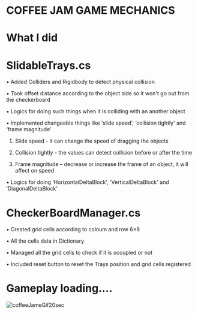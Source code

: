 # COFFEE JAM GAME MECHANICS
# What I did
# SlidableTrays.cs
• Added Colliders and Rigidbody to detect physical collision

• Took offset distance according to the object side so it won't go out from the checkerboard

• Logics for doing such things when it is colliding with an another object

• Implemented changeable things like ‘slide speed', ‘collision tightly' and ‘frame magnitude'

  1. Slide speed - it can change the speed of dragging the objects
     
  2. Collision tightly - the values can detect collision before or after the time
     
  3. Frame magnitude – decrease or increase the frame of an object, it will affect on speed
     
• Logics for doing ‘HorizontalDeltaBlock', ‘VerticalDeltaBlock' and ‘DiagonalDeltaBlock'

# CheckerBoardManager.cs
• Created grid cells according to coloum and row 6×8

• All the cells data in Dictionary

• Managed all the grid cells to check if it is occupied or not

• Included reset button to reset the Trays position and grid cells registered


# Gameplay loading....
![coffeeJameGif20sec](https://github.com/user-attachments/assets/3a7a6666-2f25-43b8-9c74-97eac03a32ee)
